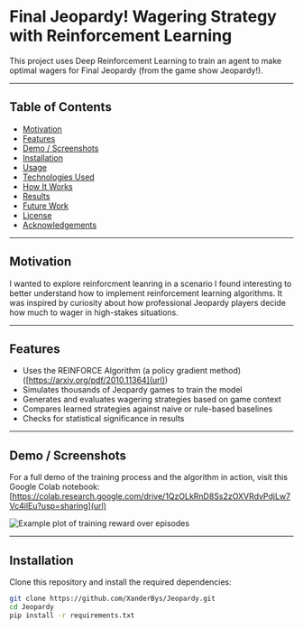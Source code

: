 # Final Jeopardy! Wagering Strategy with Reinforcement Learning

This project uses Deep Reinforcement Learning to train an agent to make optimal wagers for Final Jeopardy (from the game show Jeopardy!).

---

## Table of Contents
- [Motivation](#motivation)
- [Features](#features)
- [Demo / Screenshots](#demo--screenshots)
- [Installation](#installation)
- [Usage](#usage)
- [Technologies Used](#technologies-used)
- [How It Works](#how-it-works)
- [Results](#results)
- [Future Work](#future-work)
- [License](#license)
- [Acknowledgements](#acknowledgements)

---

## Motivation

I wanted to explore reinforcment leanring in a scenario I found interesting to better understand how to implement reinforcement learning algorithms.
It was inspired by curiosity about how professional Jeopardy players decide how much to wager in high-stakes situations.

---

## Features

- Uses the REINFORCE Algorithm (a policy gradient method) ([https://arxiv.org/pdf/2010.11364](url))
- Simulates thousands of Jeopardy games to train the model
- Generates and evaluates wagering strategies based on game context
- Compares learned strategies against naive or rule-based baselines
- Checks for statistical significance in results

---

## Demo / Screenshots

For a full demo of the training process and the algorithm in action, visit this Google Colab notebook:
[https://colab.research.google.com/drive/1QzOLkRnD8Ss2zOXVRdvPdjLw7Vc4ilEu?usp=sharing](url)

![Example plot of training reward over episodes](images/training_rewards.png)


---

## Installation

Clone this repository and install the required dependencies:

```bash
git clone https://github.com/XanderBys/Jeopardy.git
cd Jeopardy
pip install -r requirements.txt
